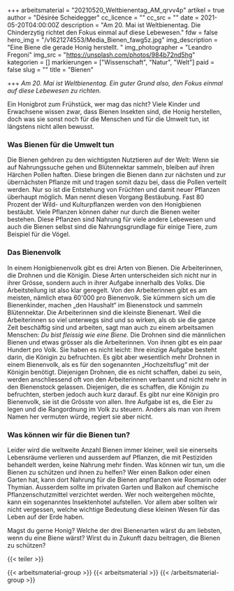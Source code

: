 +++
arbeitsmaterial = "20210520_Weltbienentag_AM_qrvv4p"
artikel = true
author = "Désirée Scheidegger"
cc_licence = ""
cc_src = ""
date = 2021-05-20T04:00:00Z
description = "Am 20. Mai ist Weltbienentag. Die Chinderzytig richtet den Fokus einmal auf diese Lebewesen."
fdw = false
hero_img = "/v1621274553/Media_Bienen_fawg5z.jpg"
img_description = "Eine Biene die gerade Honig herstellt. "
img_photographer = "Leandro Fregoni"
img_src = "https://unsplash.com/photos/984b72nd5hg"
kategorien = []
markierungen = ["Wissenschaft", "Natur", "Welt"]
paid = false
slug = ""
title = "Bienen"

+++
_Am 20. Mai ist Weltbienentag. Ein guter Grund also, den Fokus einmal auf diese Lebewesen zu richten._

Ein Honigbrot zum Frühstück, wer mag das nicht? Viele Kinder und Erwachsene wissen zwar, dass Bienen Insekten sind, die Honig herstellen, doch was sie sonst noch für die Menschen und für die Umwelt tun, ist längstens nicht allen bewusst.

### Was Bienen für die Umwelt tun

Die Bienen gehören zu den wichtigsten Nutztieren auf der Welt: Wenn sie auf Nahrungssuche gehen und Blütennektar sammeln, bleiben auf ihren Härchen Pollen haften. Diese bringen die Bienen dann zur nächsten und zur übernächsten Pflanze mit und tragen somit dazu bei, dass die Pollen verteilt werden. Nur so ist die Entstehung von Früchten und damit neuer Pflanzen überhaupt möglich. Man nennt diesen Vorgang Bestäubung. Fast 80 Prozent der Wild- und Kulturpflanzen werden von den Honigbienen bestäubt. Viele Pflanzen können daher nur durch die Bienen weiter bestehen. Diese Pflanzen sind Nahrung für viele andere Lebewesen und auch die Bienen selbst sind die Nahrungsgrundlage für einige Tiere, zum Beispiel für die Vögel.

### Das Bienenvolk

In einem Honigbienenvolk gibt es drei Arten von Bienen. Die Arbeiterinnen, die Drohnen und die Königin. Diese Arten unterscheiden sich nicht nur in ihrer Grösse, sondern auch in ihrer Aufgabe innerhalb des Volks. Die Arbeitsteilung ist also klar geregelt. Von den Arbeiterinnen gibt es am meisten, nämlich etwa 60'000 pro Bienenvolk. Sie kümmern sich um die Bienenkinder, machen „den Haushalt“ im Bienenstock und sammeln Blütennektar. Die Arbeiterinnen sind die kleinste Bienenart. Weil die Arbeiterinnen so viel unterwegs sind und so wirken, als ob sie die ganze Zeit beschäftig sind und arbeiten, sagt man auch zu einem arbeitsamen Menschen: _Du bist fleissig wie eine Biene._ Die Drohnen sind die männlichen Bienen und etwas grösser als die Arbeiterinnen. Von ihnen gibt es ein paar Hundert pro Volk. Sie haben es nicht leicht: Ihre einzige Aufgabe besteht darin, die Königin zu befruchten. Es gibt aber wesentlich mehr Drohnen in einem Bienenvolk, als es für den sogenannten „Hochzeitsflug“ mit der Königin benötigt. Diejenigen Drohnen, die es nicht schaffen, dabei zu sein, werden anschliessend oft von den Arbeiterinnen verbannt und nicht mehr in den Bienenstock gelassen. Diejenigen, die es schaffen, die Königin zu befruchten, sterben jedoch auch kurz darauf. Es gibt nur eine Königin pro Bienenvolk, sie ist die Grösste von allen. Ihre Aufgabe ist es, die Eier zu legen und die Rangordnung im Volk zu steuern. Anders als man von ihrem Namen her vermuten würde, regiert sie aber nicht.

### Was können wir für die Bienen tun?

Leider wird die weltweite Anzahl Bienen immer kleiner, weil sie einerseits Lebensräume verlieren und ausserdem auf Pflanzen, die mit Pestiziden behandelt werden, keine Nahrung mehr finden. Was können wir tun, um die Bienen zu schützen und ihnen zu helfen? Wer einen Balkon oder einen Garten hat, kann dort Nahrung für die Bienen anpflanzen wie Rosmarin oder Thymian. Ausserdem sollte im privaten Garten und Balkon auf chemische Pflanzenschutzmittel verzichtet werden. Wer noch weitergehen möchte, kann ein sogenanntes Insektenhotel aufstellen. Vor allem aber sollten wir nicht vergessen, welche wichtige Bedeutung diese kleinen Wesen für das Leben auf der Erde haben.

Magst du gerne Honig? Welche der drei Bienenarten wärst du am liebsten, wenn du eine Biene wärst? Wirst du in Zukunft dazu beitragen, die Bienen zu schützen?

{{< teiler >}}

{{< arbeitsmaterial-group >}}
{{< arbeitsmaterial >}}
{{< /arbeitsmaterial-group >}}
